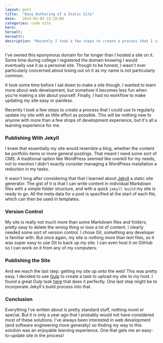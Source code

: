 ```yaml
---
layout: post
title:  "Easy Authoring of a Static Site"
date:   2016-02-04 22:10:00
categories: code site
hero:
heroalt:
heroattr:
description: "Recently I took a few steps to create a process that I could use to regularly update my site with as little effort as possible. This will be nothing new to anyone with more than a few drops of development experience, but it's all a learning experience for me."
---
```


I've owned this eponymous domain for far longer than I hosted a site on
it. Some time during college I registered the domain knowing I would
eventually use it as a personal site. Though to be honest, I wasn't ever 
particularly concerned about losing out on it as my name is not particularly 
common.

It took some time before I sat down to make a site though. I wanted to learn more about web development, but somehow it becomes less fun when you're
making a site about yourself. Finally, I had no workflow to make updating my
site easy or painless.

Recently I took a few steps to create a process that I could use to regularly update my site with as little effort as possible. This will be nothing new
 to anyone with more than a few drops of development experience, but it's all
  a learning experience for me.

### Publishing With Jekyll

I knew that essentially my site would resemble a blog, whether the content
be portfolio items or more general postings. That meant I need some sort of
CMS. A traditional option like WordPress seemed like overkill for my needs,
not to mention I didn't exactly consider managing a WordPress installation a
 reduction in my tasks.

It wasn't long after considering that that I learned about [Jekyll](http://jekyllrb.com) a static site generator. The
gist of it is that I can write content in individual Markdown files with a
simple folder structure, and with a quick `jekyll build` my site is ready to 
go. All the meta data for a post is specified at the start of each file, 
which can then be used in templates.

### Version Control

My site is really not much more than some Markdown files and folders; pretty
easy to delete the wrong thing or lose a lot of content. I clearly needed
some sort of version control. I chose Git, something any developer is
familiar with. But once again, my site is nothing more than text files, so
it was super easy to use Git to back up my site. I can even host it on
GitHub so I can work on it from any of my computers.

### Publishing the Site

And we reach the last step: getting my site up onto the web! This was
pretty easy. I decided to use [Gulp](http://gulpjs.com) to create a task to
upload my site to my host. I found a great Gulp task [here](http://loige.co/gulp-and-ftp-update-a-website-on-the-fly/) that does it perfectly. One
last step might be to incorporate Jekyll's build process into that.

### Conclusion
Everything I've written about is pretty standard stuff, nothing novel or
special. But it is only a year ago that I probably would not have
considered most of these solutions. I've always been interested in web
development (and software engineering more generally) so finding my way to
this solution was an enjoyable learning experience. One that gets me an
easy-to-update site in the process!